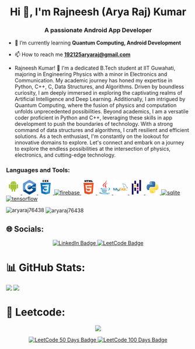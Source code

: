 <h1 align="center">Hi 👋, I'm Rajneesh (Arya Raj) Kumar</h1>
<h3 align="center">A passionate Android App Developer</h3>

- 🌱 I’m currently learning **Quantum Computing, Android Development**

- 📫 How to reach me **192125aryaraj@gmail.com**
- Rajneesh Kumar! 👋 I'm a dedicated B.Tech student at IIT Guwahati, majoring in Engineering Physics with a minor in Electronics and Communication. My academic journey has honed my expertise in Python, C++, C, Data Structures, and Algorithms.
Driven by boundless curiosity, I am deeply immersed in exploring the captivating realms of Artificial Intelligence and Deep Learning. Additionally, I am intrigued by Quantum Computing, where the fusion of physics and computation unfolds unprecedented possibilities.
Beyond academics, I am a versatile coder proficient in Python and C++, leveraging these skills in app development to push the boundaries of technology. With a strong command of data structures and algorithms, I craft resilient and efficient solutions.
As a tech enthusiast, I'm constantly on the lookout for innovative domains to explore. Let's connect and embark on a journey to explore the endless possibilities at the intersection of physics, electronics, and cutting-edge technology.



<h3 align="left">Languages and Tools:</h3>
<p align="left"> <a href="https://developer.android.com" target="_blank" rel="noreferrer"> <img src="https://raw.githubusercontent.com/devicons/devicon/master/icons/android/android-original-wordmark.svg" alt="android" width="40" height="40"/> </a> <a href="https://www.w3schools.com/cpp/" target="_blank" rel="noreferrer"> <img src="https://raw.githubusercontent.com/devicons/devicon/master/icons/cplusplus/cplusplus-original.svg" alt="cplusplus" width="40" height="40"/> </a> <a href="https://www.w3schools.com/css/" target="_blank" rel="noreferrer"> <img src="https://raw.githubusercontent.com/devicons/devicon/master/icons/css3/css3-original-wordmark.svg" alt="css3" width="40" height="40"/> </a> <a href="https://firebase.google.com/" target="_blank" rel="noreferrer"> <img src="https://www.vectorlogo.zone/logos/firebase/firebase-icon.svg" alt="firebase" width="40" height="40"/> </a> <a href="https://www.w3.org/html/" target="_blank" rel="noreferrer"> <img src="https://raw.githubusercontent.com/devicons/devicon/master/icons/html5/html5-original-wordmark.svg" alt="html5" width="40" height="40"/> </a> <a href="https://www.java.com" target="_blank" rel="noreferrer"> <img src="https://raw.githubusercontent.com/devicons/devicon/master/icons/java/java-original.svg" alt="java" width="40" height="40"/> </a> <a href="https://www.mysql.com/" target="_blank" rel="noreferrer"> <img src="https://raw.githubusercontent.com/devicons/devicon/master/icons/mysql/mysql-original-wordmark.svg" alt="mysql" width="40" height="40"/> </a> <a href="https://pandas.pydata.org/" target="_blank" rel="noreferrer"> <img src="https://raw.githubusercontent.com/devicons/devicon/2ae2a900d2f041da66e950e4d48052658d850630/icons/pandas/pandas-original.svg" alt="pandas" width="40" height="40"/> </a> <a href="https://www.python.org" target="_blank" rel="noreferrer"> <img src="https://raw.githubusercontent.com/devicons/devicon/master/icons/python/python-original.svg" alt="python" width="40" height="40"/> </a> <a href="https://www.sqlite.org/" target="_blank" rel="noreferrer"> <img src="https://www.vectorlogo.zone/logos/sqlite/sqlite-icon.svg" alt="sqlite" width="40" height="40"/> </a> <a href="https://www.tensorflow.org" target="_blank" rel="noreferrer"> <img src="https://www.vectorlogo.zone/logos/tensorflow/tensorflow-icon.svg" alt="tensorflow" width="40" height="40"/> </a> </p>

<p><img align="left" src="https://github-readme-stats.vercel.app/api/top-langs?username=aryaraj76438&show_icons=true&locale=en&layout=compact" alt="aryaraj76438" /></p>

<p>&nbsp;<img align="center" src="https://github-readme-stats.vercel.app/api?username=aryaraj76438&show_icons=true&locale=en" alt="aryaraj76438" /></p>

## 🌐 Socials:

<div align="center">
  <a href="https://www.linkedin.com/in/aryaraj76438/">
    <img src="https://img.shields.io/badge/LinkedIn-%230077B5.svg?logo=linkedin&logoColor=white" alt="LinkedIn Badge"/>
  </a>
  <a href="https://leetcode.com/arya_raj_leetcode/">
    <img src="https://img.shields.io/badge/LeetCode-%23FFA116.svg?logo=leetcode&logoColor=white" alt="LeetCode Badge"/>
  </a>
</div>

# 📊 GitHub Stats:

![](https://github-readme-streak-stats.herokuapp.com/?user=AryaRaj76438&theme=dark&hide_border=true)
![](https://github-readme-stats.vercel.app/api/top-langs/?username=AryaRaj76438&theme=dark&hide_border=true&include_all_commits=false&count_private=false&layout=compact)

# 🦾 Leetcode:
<p align="center">
  <img  align=top flex-grow=1 src="https://leetcard.jacoblin.cool/arya_raj_leetcode?theme=dark&font=Rubik&ext=heatmap" />  
</p>
<p align="center">
  <a href="https://leetcode.com/u/arya_raj_leetcode/" rel="nofollow">
    <img src="https://assets.leetcode.com/static_assets/marketing/2024-50.gif" height="100" alt="LeetCode 50 Days Badge">
  </a>
  <a href="https://leetcode.com/u/arya_raj_leetcode/" rel="nofollow">
    <img src="https://assets.leetcode.com/static_assets/marketing/2024-100.gif" height="100" alt="LeetCode 100 Days Badge">
  </a>
</p>
